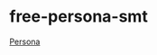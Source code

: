 # free-persona-smt

[Persona](https://github.com/verbes4/free-persona-smt/blob/main/persona/persona%20series.md)
